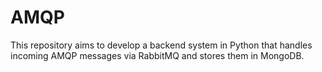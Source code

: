 # AMQP
This repository aims to develop a backend system in Python that handles incoming AMQP messages via RabbitMQ and stores them in MongoDB.
